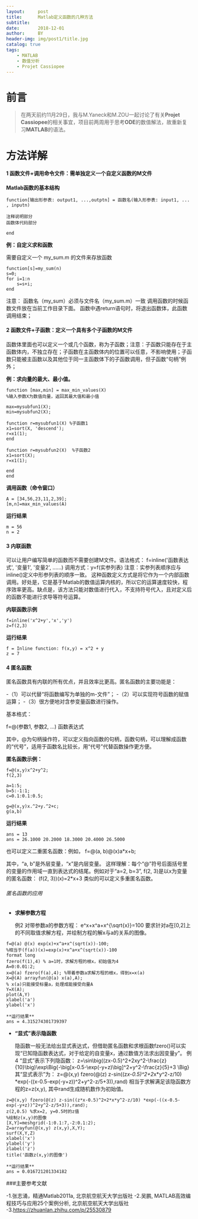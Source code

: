 ```yaml
---
layout:     post
title:      Matlab定义函数的几种方法
subtitle:   
date:       2018-12-01
author:     BY
header-img: img/post1/title.jpg
catalog: true
tags:
    - MATLAB
    - 数值分析
    - Projet Cassiopee
---
```

# 前言

>在两天前约11月29日，我与M.Yaneck和M.ZOU一起讨论了有关**Projet Cassiopee**的相关事宜，项目前两周用于思考**ODE**的数值解法，故重新复习**MATLAB**的语法。


# 方法详解


#### 1 函数文件+调用命令文件：需单独定义一个自定义函数的M文件

**Matlab函数的基本结构**
```
function[输出形参表: output1, ...,outptn] = 函数名(输入形参表: input1, ... , inputn)

注释说明部分
函数体代码部分

end
```

**例：自定义求和函数**

需要自定义一个 my_sum.m 的文件来存放函数
```
function[s]=my_sum(n)
s=0;
for i=1:n
    s=s+i;
end
```

注意：
函数名（my_sum）必须与文件名（my_sum.m）一致
调用函数的时候函数文件放在当前工作目录下面。
函数中遇return语句时，将退出函数体，此函数调用结束；

#### 2 函数文件+子函数：定义一个具有多个子函数的M文件

函数体里面也可以定义一个或几个函数，称为子函数；注意：子函数只能存在于主函数体内，不独立存在；子函数在主函数体内的位置可以任意，不影响使用；子函数只能被主函数以及其他位于同一主函数体下的子函数调用，但子函数“句柄”例外；


**例：求向量的最大、最小值。**
```
function [max,min] = max_min_values(X)
%输入参数X为数值向量，返回其最大值和最小值

max=mysubfun1(X);
min=mysubfun2(X);

function r=mysubfun1(X) %子函数1
x1=sort(X, 'descend');
r=x1(1);
end

function r=mysubfun2(X)  %子函数2
x1=sort(X);
r=x1(1);

end
end
```
**调用函数（命令窗口）**
```
A = [34,56,23,11,2,39];
[m,n]=max_min_values(A)
```
**运行结果**
```
m = 56
n = 2
```

####  3 内联函数

可以让用户编写简单的函数而不需要创建M文件。语法格式：
f=inline('函数表达式', '变量1', '变量2', ……)
调用方式：y=f(实参列表)
注意：实参列表顺序应与inline()定义中形参列表的顺序一致。
这种函数定义方式是将它作为一个内部函数调用。好处是，它是基于Matlab的数值运算内核的，所以它的运算速度较快，程序效率更高。缺点是，该方法只能对数值进行代入，不支持符号代入，且对定义后的函数不能进行求导等符号运算。


**内联函数示例**
```
f=inline('x^2+y','x','y')
z=f(2,3)
```
**运行结果**
```
f = Inline function: f(x,y) = x^2 + y
z = 7
```	

#### 4 匿名函数

匿名函数具有内联的所有优点，并且效率比更高。匿名函数的主要功能是：

-（1）可以代替“将函数编写为单独的m-文件”；
-（2）可以实现符号函数的赋值运算；
-（3）很方便地对含参变量函数进行操作。

基本格式：

f=@(参数1, 参数2, …) 函数表达式

其中，@为句柄操作符，可以定义指向函数的句柄，函数句柄，可以理解成函数的“代号”，适用于函数名比较长，用“代号”代替函数操作更方便。

**匿名函数示例：**

```
f=@(x,y)x^2+y^2;
f(2,3)

a=1:5;
b=5:-1:1;
c=0.1:0.1:0.5;

g=@(x,y)x.^2+y.^2+c;
g(a,b)
```
**运行结果**
```
ans = 13
ans = 26.1000 20.2000 18.3000 20.4000 26.5000
```
也可以定义二重匿名函数：例如，
f=@(a, b)@(x)a*x+b;

其中，“a, b”是外层变量，“x”是内层变量。
这样理解：每个“@”符号后面括号里的变量的作用域一直到表达式的结尾。例如对于“a=2, b=3”, f(2, 3)是以x为变量的匿名函数：
(f(2, 3))(x)=2*x+3
类似的可以定义多重匿名函数。

###### 匿名函数的应用

- **求解参数方程**

	例2 对带参数a的参数方程：
    e^x+x^a+x^{\sqrt{x}}=100
    要求针对a在[0,2]上的不同取值求解方程，并绘制方程的解x与a的关系的图像。


```
f=@(a) @(x) exp(x)+x^a+x^(sqrt(x))-100;
%相当于(f(a))(x)=exp(x)+x^a+x^(sqrt(x))-100
format long
fzero(f(1),4) % a=1时，求解方程的根x，初始值为4
A=0:0.01:2;
x=@(a) fzero(f(a),4); %带着参数a求解方程的根x，得到x=x(a)
X=@(A) arrayfun(@(a) x(a),A);
% x(a)只能接受标量a，处理成能接受向量A
Y=X(A);
plot(A,Y)
xlabel('a')
ylabel('x')
```
    **运行结果**
    ans = 4.315274301739397

- **“显式”表示隐函数**

    隐函数一般无法给出显式表达式，但借助匿名函数和求根函数fzero()可以实现“已知隐函数表达式，对于给定的自变量x，通过数值方法求出因变量y”。
    例4 “显式”表示下列隐函数：
    z=\sin\big((zx-0.5)^2+2xy^2-\frac{z}{10}\big)\exp\Big\{-\big[x-0.5-\exp(-y+z)\big]^2+y^2-\frac{z}{5}+3 \Big\}
    其“显式表示”为：
    z=@(x,y) fzero(@(z) z-sin((z*x-0.5)^2+2*x*y^2-z/10) *exp(-((x-0.5-exp(-y+z))^2+y^2-z/5+3)),rand)
    相当于求解满足该隐函数方程的z=z(x,y), 其中rand生成随机数作为初始值。

```
z=@(x,y) fzero(@(z) z-sin((z*x-0.5)^2+2*x*y^2-z/10) *exp(-((x-0.5-exp(-y+z))^2+y^2-z/5+3)),rand);
z(2,0.5) %求x=2, y=0.5时的z值
%绘制z(x,y)的图像
[X,Y]=meshgrid(-1:0.1:7,-2:0.1:2);
Z=arrayfun(@(x,y) z(x,y),X,Y);
surf(X,Y,Z)
xlabel('x')
ylabel('y')
zlabel('z')
title('函数z(x,y)的图像')
```
    **运行结果**
    ans = 0.016721201334182



###主要参考文献

-1.张志涌，精通Matlab2011a, 北京航空航天大学出版社
-2.吴鹏, MATLAB高效编程技巧与应用25个案例分析, 北京航空航天大学出版社
-3.https://zhuanlan.zhihu.com/p/25530879